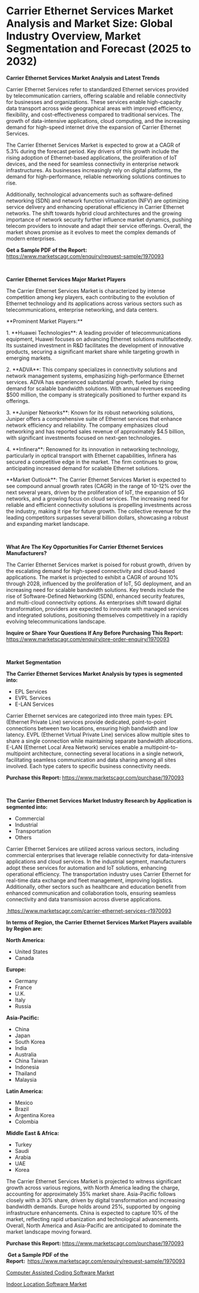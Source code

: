 <p><h1>Carrier Ethernet Services Market Analysis and Market Size: Global Industry Overview, Market Segmentation and Forecast (2025 to 2032)</h1></p><p><strong>Carrier Ethernet Services Market Analysis and Latest Trends</strong></p>
<p><p>Carrier Ethernet Services refer to standardized Ethernet services provided by telecommunication carriers, offering scalable and reliable connectivity for businesses and organizations. These services enable high-capacity data transport across wide geographical areas with improved efficiency, flexibility, and cost-effectiveness compared to traditional services. The growth of data-intensive applications, cloud computing, and the increasing demand for high-speed internet drive the expansion of Carrier Ethernet Services.</p><p>The Carrier Ethernet Services Market is expected to grow at a CAGR of 5.3% during the forecast period. Key drivers of this growth include the rising adoption of Ethernet-based applications, the proliferation of IoT devices, and the need for seamless connectivity in enterprise network infrastructures. As businesses increasingly rely on digital platforms, the demand for high-performance, reliable networking solutions continues to rise.</p><p>Additionally, technological advancements such as software-defined networking (SDN) and network function virtualization (NFV) are optimizing service delivery and enhancing operational efficiency in Carrier Ethernet networks. The shift towards hybrid cloud architectures and the growing importance of network security further influence market dynamics, pushing telecom providers to innovate and adapt their service offerings. Overall, the market shows promise as it evolves to meet the complex demands of modern enterprises.</p></p>
<p><strong>Get a Sample PDF of the Report:&nbsp;</strong> <a href="https://www.marketscagr.com/enquiry/request-sample/1970093?utm_campaign=1902&utm_medium=2&utm_source=Github&utm_content=ia&utm_term=09032025&utm_id=carrier-ethernet-services">https://www.marketscagr.com/enquiry/request-sample/1970093</a></p>
<p>&nbsp;</p>
<p><strong>Carrier Ethernet Services Major Market Players</strong></p>
<p><p>The Carrier Ethernet Services Market is characterized by intense competition among key players, each contributing to the evolution of Ethernet technology and its applications across various sectors such as telecommunications, enterprise networking, and data centers.</p><p>**Prominent Market Players:**</p><p>1. **Huawei Technologies**: A leading provider of telecommunications equipment, Huawei focuses on advancing Ethernet solutions multifacetedly. Its sustained investment in R&D facilitates the development of innovative products, securing a significant market share while targeting growth in emerging markets.</p><p>2. **ADVA**: This company specializes in connectivity solutions and network management systems, emphasizing high-performance Ethernet services. ADVA has experienced substantial growth, fueled by rising demand for scalable bandwidth solutions. With annual revenues exceeding $500 million, the company is strategically positioned to further expand its offerings.</p><p>3. **Juniper Networks**: Known for its robust networking solutions, Juniper offers a comprehensive suite of Ethernet services that enhance network efficiency and reliability. The company emphasizes cloud networking and has reported sales revenue of approximately $4.5 billion, with significant investments focused on next-gen technologies.</p><p>4. **Infinera**: Renowned for its innovation in networking technology, particularly in optical transport with Ethernet capabilities, Infinera has secured a competitive edge in the market. The firm continues to grow, anticipating increased demand for scalable Ethernet solutions.</p><p>**Market Outlook**: The Carrier Ethernet Services Market is expected to see compound annual growth rates (CAGR) in the range of 10-12% over the next several years, driven by the proliferation of IoT, the expansion of 5G networks, and a growing focus on cloud services. The increasing need for reliable and efficient connectivity solutions is propelling investments across the industry, making it ripe for future growth. The collective revenue for the leading competitors surpasses several billion dollars, showcasing a robust and expanding market landscape.</p></p>
<p>&nbsp;</p>
<p><strong>What Are The Key Opportunities For Carrier Ethernet Services Manufacturers?</strong></p>
<p><p>The Carrier Ethernet Services market is poised for robust growth, driven by the escalating demand for high-speed connectivity and cloud-based applications. The market is projected to exhibit a CAGR of around 10% through 2028, influenced by the proliferation of IoT, 5G deployment, and an increasing need for scalable bandwidth solutions. Key trends include the rise of Software-Defined Networking (SDN), enhanced security features, and multi-cloud connectivity options. As enterprises shift toward digital transformation, providers are expected to innovate with managed services and integrated solutions, positioning themselves competitively in a rapidly evolving telecommunications landscape.</p></p>
<p><strong>Inquire or Share Your Questions If Any Before Purchasing This Report:</strong> <a href="https://www.marketscagr.com/enquiry/pre-order-enquiry/1970093?utm_campaign=1902&utm_medium=2&utm_source=Github&utm_content=ia&utm_term=09032025&utm_id=carrier-ethernet-services">https://www.marketscagr.com/enquiry/pre-order-enquiry/1970093</a></p>
<p>&nbsp;</p>
<p><strong>Market Segmentation</strong></p>
<p><strong>The Carrier Ethernet Services Market Analysis by types is segmented into:</strong></p>
<p><ul><li>EPL Services</li><li>EVPL Services</li><li>E-LAN Services</li></ul></p>
<p><p>Carrier Ethernet services are categorized into three main types: EPL (Ethernet Private Line) services provide dedicated, point-to-point connections between two locations, ensuring high bandwidth and low latency. EVPL (Ethernet Virtual Private Line) services allow multiple sites to share a single connection while maintaining separate bandwidth allocations. E-LAN (Ethernet Local Area Network) services enable a multipoint-to-multipoint architecture, connecting several locations in a single network, facilitating seamless communication and data sharing among all sites involved. Each type caters to specific business connectivity needs.</p></p>
<p><strong>Purchase this Report:&nbsp;</strong><a href="https://www.marketscagr.com/purchase/1970093?utm_campaign=1902&utm_medium=2&utm_source=Github&utm_content=ia&utm_term=09032025&utm_id=carrier-ethernet-services">https://www.marketscagr.com/purchase/1970093</a></p>
<p>&nbsp;</p>
<p><strong>The Carrier Ethernet Services Market Industry Research by Application is segmented into:</strong></p>
<p><ul><li>Commercial</li><li>Industrial</li><li>Transportation</li><li>Others</li></ul></p>
<p><p>Carrier Ethernet Services are utilized across various sectors, including commercial enterprises that leverage reliable connectivity for data-intensive applications and cloud services. In the industrial segment, manufacturers adopt these services for automation and IoT solutions, enhancing operational efficiency. The transportation industry uses Carrier Ethernet for real-time data exchange and fleet management, improving logistics. Additionally, other sectors such as healthcare and education benefit from enhanced communication and collaboration tools, ensuring seamless connectivity and data transmission across diverse applications.</p></p>
<p><a href="https://www.marketscagr.com/carrier-ethernet-services-r1970093?utm_campaign=1902&utm_medium=2&utm_source=Github&utm_content=ia&utm_term=09032025&utm_id=carrier-ethernet-services">&nbsp;https://www.marketscagr.com/carrier-ethernet-services-r1970093</a></p>
<p><strong>In terms of Region, the Carrier Ethernet Services Market Players available by Region are:</strong></p>
<p>
    <p> <strong> North America: </strong>
        <ul>
            <li>United States</li>
            <li>Canada</li>
        </ul>
        </p> 
    <p> <strong> Europe: </strong>
        <ul>
            <li>Germany</li>
            <li>France</li>
            <li>U.K.</li>
            <li>Italy</li>
            <li>Russia</li>
        </ul>
        </p> 
    <p> <strong> Asia-Pacific: </strong>
        <ul>
            <li>China</li>
            <li>Japan</li>
            <li>South Korea</li>
            <li>India</li>
            <li>Australia</li>
            <li>China Taiwan</li>
            <li>Indonesia</li>
            <li>Thailand</li>
            <li>Malaysia</li>
        </ul>
        </p> 
    <p> <strong> Latin America: </strong>
        <ul>
            <li>Mexico</li>
            <li>Brazil</li>
            <li>Argentina Korea</li>
            <li>Colombia</li>
        </ul>
        </p> 
    <p> <strong> Middle East & Africa: </strong>
        <ul>
            <li>Turkey</li>
            <li>Saudi</li>
            <li>Arabia</li>
            <li>UAE</li>
            <li>Korea</li>
        </ul>
    </p>
    </p>
<p><p>The Carrier Ethernet Services Market is projected to witness significant growth across various regions, with North America leading the charge, accounting for approximately 35% market share. Asia-Pacific follows closely with a 30% share, driven by digital transformation and increasing bandwidth demands. Europe holds around 25%, supported by ongoing infrastructure enhancements. China is expected to capture 10% of the market, reflecting rapid urbanization and technological advancements. Overall, North America and Asia-Pacific are anticipated to dominate the market landscape moving forward.</p></p>
<p><strong>Purchase this Report: </strong><a href="https://www.marketscagr.com/purchase/1970093?utm_campaign=1902&utm_medium=2&utm_source=Github&utm_content=ia&utm_term=09032025&utm_id=carrier-ethernet-services">https://www.marketscagr.com/purchase/1970093</a></p>
<p>&nbsp;<strong>Get a Sample PDF of the Report:&nbsp;&nbsp;</strong><a href="https://www.marketscagr.com/enquiry/request-sample/1970093?utm_campaign=1902&utm_medium=2&utm_source=Github&utm_content=ia&utm_term=09032025&utm_id=carrier-ethernet-services">https://www.marketscagr.com/enquiry/request-sample/1970093</a></p>
<p><strong></strong></p>
<p><p><a href="https://github.com/rahu1506/Market-Research-Report-List-6/blob/main/computer-assisted-coding-software-market.md?utm_campaign=1902&utm_medium=2&utm_source=Github&utm_content=ia&utm_term=09032025&utm_id=carrier-ethernet-services">Computer Assisted Coding Software Market</a></p><p><a href="https://github.com/FassouRP/Market-Research-Report-List-7/blob/main/indoor-location-software-market.md?utm_campaign=1902&utm_medium=2&utm_source=Github&utm_content=ia&utm_term=09032025&utm_id=carrier-ethernet-services">Indoor Location Software Market</a></p></p>